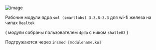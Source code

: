 ![image](https://github.com/sw3nlab/sml482hd/blob/master/MODULES/Screenshot_20211217-031358_Termius.png)

Рабочие модули ядра `sml (smartlabs) 3.3.8-3.3` для wi-fi железа на чипах `Realtek` 

( модули собраны пользователем `4pda` с ником `shatle03` )

Подгружаются через `insmod [modulename.ko]`
